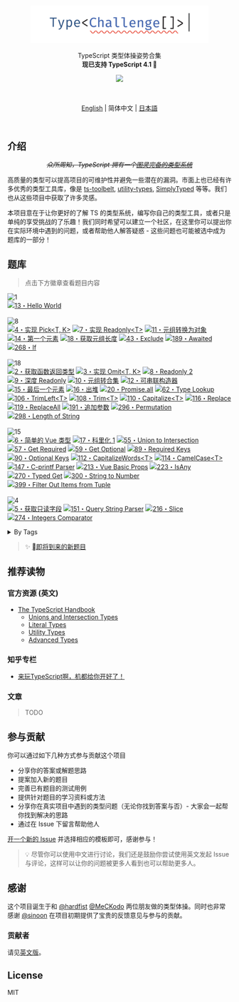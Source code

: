 <p align='center'>
<img src='./screenshots/logo.svg' width='400'/>
</p>

<p align='center'>
TypeScript 类型体操姿势合集<br>
<b>现已支持 TypeScript 4.1 🎉</b>
</p>

<p align='center'>
<a href='https://discord.gg/UgKBCq9'>
<img src='https://img.shields.io/badge/-Discord-yellowgreen?logo=discord&logoColor=white&color=7289da'/>
</a>
</p>

<br>

<p align='center'>
<a href='./README.md'>English</a> | 简体中文 | <a href='./README.ja.md'>日本語</a>
</p>

<br>

## 介绍

<p align='center'>
<del><em>众所周知，TypeScript 拥有一个<a href="https://github.com/microsoft/TypeScript/issues/14833">图灵完备的类型系统</a></em></del>
</p>

高质量的类型可以提高项目的可维护性并避免一些潜在的漏洞。市面上也已经有许多优秀的类型工具库，像是 [ts-toolbelt](https://github.com/millsp/ts-toolbelt), [utility-types](https://github.com/piotrwitek/utility-types), [SimplyTyped](https://github.com/andnp/SimplyTyped) 等等。我们也从这些项目中获取了许多灵感。

本项目意在于让你更好的了解 TS 的类型系统，编写你自己的类型工具，或者只是单纯的享受挑战的了乐趣！我们同时希望可以建立一个社区，在这里你可以提出你在实际环境中遇到的问题，或者帮助他人解答疑惑 - 这些问题也可能被选中成为题库的一部分！

## 题库

> 点击下方徽章查看题目内容

<!--challenges-start-->
<img src="https://img.shields.io/badge/%E7%83%AD%E8%BA%AB-1-teal" alt="1"/><br><a href="./questions/13-warm-hello-world/README.zh-CN.md" target="_blank"><img src="https://img.shields.io/badge/-13%E3%83%BBHello%20World-teal" alt="13・Hello World"/></a> <br><br><img src="https://img.shields.io/badge/%E7%AE%80%E5%8D%95-8-90bb12" alt="8"/><br><a href="./questions/4-easy-pick/README.zh-CN.md" target="_blank"><img src="https://img.shields.io/badge/-4%E3%83%BB%E5%AE%9E%E7%8E%B0%20Pick%3CT%2C%20K%3E-90bb12" alt="4・实现 Pick<T, K>"/></a> <a href="./questions/7-easy-readonly/README.zh-CN.md" target="_blank"><img src="https://img.shields.io/badge/-7%E3%83%BB%E5%AE%9E%E7%8E%B0%20Readonly%3CT%3E-90bb12" alt="7・实现 Readonly<T>"/></a> <a href="./questions/11-easy-tuple-to-object/README.zh-CN.md" target="_blank"><img src="https://img.shields.io/badge/-11%E3%83%BB%E5%85%83%E7%BB%84%E8%BD%AC%E6%8D%A2%E4%B8%BA%E5%AF%B9%E8%B1%A1-90bb12" alt="11・元组转换为对象"/></a> <a href="./questions/14-easy-first/README.zh-CN.md" target="_blank"><img src="https://img.shields.io/badge/-14%E3%83%BB%E7%AC%AC%E4%B8%80%E4%B8%AA%E5%85%83%E7%B4%A0-90bb12" alt="14・第一个元素"/></a> <a href="./questions/18-easy-tuple-length/README.zh-CN.md" target="_blank"><img src="https://img.shields.io/badge/-18%E3%83%BB%E8%8E%B7%E5%8F%96%E5%85%83%E7%BB%84%E9%95%BF%E5%BA%A6-90bb12" alt="18・获取元组长度"/></a> <a href="./questions/43-easy-exclude/README.zh-CN.md" target="_blank"><img src="https://img.shields.io/badge/-43%E3%83%BBExclude-90bb12" alt="43・Exclude"/></a> <a href="./questions/189-easy-awaited/README.md" target="_blank"><img src="https://img.shields.io/badge/-189%E3%83%BBAwaited-90bb12" alt="189・Awaited"/></a> <a href="./questions/268-easy-if/README.md" target="_blank"><img src="https://img.shields.io/badge/-268%E3%83%BBIf-90bb12" alt="268・If"/></a> <br><br><img src="https://img.shields.io/badge/%E4%B8%AD%E7%AD%89-18-eaa648" alt="18"/><br><a href="./questions/2-medium-return-type/README.zh-CN.md" target="_blank"><img src="https://img.shields.io/badge/-2%E3%83%BB%E8%8E%B7%E5%8F%96%E5%87%BD%E6%95%B0%E8%BF%94%E5%9B%9E%E7%B1%BB%E5%9E%8B-eaa648" alt="2・获取函数返回类型"/></a> <a href="./questions/3-medium-omit/README.zh-CN.md" target="_blank"><img src="https://img.shields.io/badge/-3%E3%83%BB%E5%AE%9E%E7%8E%B0%20Omit%3CT%2C%20K%3E-eaa648" alt="3・实现 Omit<T, K>"/></a> <a href="./questions/8-medium-readonly-2/README.zh-CN.md" target="_blank"><img src="https://img.shields.io/badge/-8%E3%83%BBReadonly%202-eaa648" alt="8・Readonly 2"/></a> <a href="./questions/9-medium-deep-readonly/README.zh-CN.md" target="_blank"><img src="https://img.shields.io/badge/-9%E3%83%BB%E6%B7%B1%E5%BA%A6%20Readonly-eaa648" alt="9・深度 Readonly"/></a> <a href="./questions/10-medium-tuple-to-union/README.zh-CN.md" target="_blank"><img src="https://img.shields.io/badge/-10%E3%83%BB%E5%85%83%E7%BB%84%E8%BD%AC%E5%90%88%E9%9B%86-eaa648" alt="10・元组转合集"/></a> <a href="./questions/12-medium-chainable-options/README.zh-CN.md" target="_blank"><img src="https://img.shields.io/badge/-12%E3%83%BB%E5%8F%AF%E4%B8%B2%E8%81%94%E6%9E%84%E9%80%A0%E5%99%A8-eaa648" alt="12・可串联构造器"/></a> <a href="./questions/15-medium-last/README.zh-CN.md" target="_blank"><img src="https://img.shields.io/badge/-15%E3%83%BB%E6%9C%80%E5%90%8E%E4%B8%80%E4%B8%AA%E5%85%83%E7%B4%A0-eaa648" alt="15・最后一个元素"/></a> <a href="./questions/16-medium-pop/README.zh-CN.md" target="_blank"><img src="https://img.shields.io/badge/-16%E3%83%BB%E5%87%BA%E5%A0%86-eaa648" alt="16・出堆"/></a> <a href="./questions/20-medium-promise-all/README.zh-CN.md" target="_blank"><img src="https://img.shields.io/badge/-20%E3%83%BBPromise.all-eaa648" alt="20・Promise.all"/></a> <a href="./questions/62-medium-type-lookup/README.zh-CN.md" target="_blank"><img src="https://img.shields.io/badge/-62%E3%83%BBType%20Lookup-eaa648" alt="62・Type Lookup"/></a> <a href="./questions/106-medium-trimleft/README.md" target="_blank"><img src="https://img.shields.io/badge/-106%E3%83%BBTrimLeft%3CT%3E-eaa648" alt="106・TrimLeft<T>"/></a> <a href="./questions/108-medium-trim/README.md" target="_blank"><img src="https://img.shields.io/badge/-108%E3%83%BBTrim%3CT%3E-eaa648" alt="108・Trim<T>"/></a> <a href="./questions/110-medium-capitalize/README.md" target="_blank"><img src="https://img.shields.io/badge/-110%E3%83%BBCapitalize%3CT%3E-eaa648" alt="110・Capitalize<T>"/></a> <a href="./questions/116-medium-replace/README.md" target="_blank"><img src="https://img.shields.io/badge/-116%E3%83%BBReplace-eaa648" alt="116・Replace"/></a> <a href="./questions/119-medium-replaceall/README.md" target="_blank"><img src="https://img.shields.io/badge/-119%E3%83%BBReplaceAll-eaa648" alt="119・ReplaceAll"/></a> <a href="./questions/191-medium-append-argument/README.zh-CN.md" target="_blank"><img src="https://img.shields.io/badge/-191%E3%83%BB%E8%BF%BD%E5%8A%A0%E5%8F%82%E6%95%B0-eaa648" alt="191・追加参数"/></a> <a href="./questions/296-medium-permutation/README.md" target="_blank"><img src="https://img.shields.io/badge/-296%E3%83%BBPermutation-eaa648" alt="296・Permutation"/></a> <a href="./questions/298-medium-length-of-string/README.md" target="_blank"><img src="https://img.shields.io/badge/-298%E3%83%BBLength%20of%20String-eaa648" alt="298・Length of String"/></a> <br><br><img src="https://img.shields.io/badge/%E5%9B%B0%E9%9A%BE-15-red" alt="15"/><br><a href="./questions/6-hard-simple-vue/README.zh-CN.md" target="_blank"><img src="https://img.shields.io/badge/-6%E3%83%BB%E7%AE%80%E5%8D%95%E7%9A%84%20Vue%20%E7%B1%BB%E5%9E%8B-red" alt="6・简单的 Vue 类型"/></a> <a href="./questions/17-hard-currying-1/README.zh-CN.md" target="_blank"><img src="https://img.shields.io/badge/-17%E3%83%BB%E7%A7%91%E9%87%8C%E5%8C%96%201-red" alt="17・科里化 1"/></a> <a href="./questions/55-hard-union-to-intersection/README.zh-CN.md" target="_blank"><img src="https://img.shields.io/badge/-55%E3%83%BBUnion%20to%20Intersection-red" alt="55・Union to Intersection"/></a> <a href="./questions/57-hard-get-required/README.zh-CN.md" target="_blank"><img src="https://img.shields.io/badge/-57%E3%83%BBGet%20Required-red" alt="57・Get Required"/></a> <a href="./questions/59-hard-get-optional/README.zh-CN.md" target="_blank"><img src="https://img.shields.io/badge/-59%E3%83%BBGet%20Optional-red" alt="59・Get Optional"/></a> <a href="./questions/89-hard-required-keys/README.zh-CN.md" target="_blank"><img src="https://img.shields.io/badge/-89%E3%83%BBRequired%20Keys-red" alt="89・Required Keys"/></a> <a href="./questions/90-hard-optional-keys/README.zh-CN.md" target="_blank"><img src="https://img.shields.io/badge/-90%E3%83%BBOptional%20Keys-red" alt="90・Optional Keys"/></a> <a href="./questions/112-hard-capitalizewords/README.md" target="_blank"><img src="https://img.shields.io/badge/-112%E3%83%BBCapitalizeWords%3CT%3E-red" alt="112・CapitalizeWords<T>"/></a> <a href="./questions/114-hard-camelcase/README.md" target="_blank"><img src="https://img.shields.io/badge/-114%E3%83%BBCamelCase%3CT%3E-red" alt="114・CamelCase<T>"/></a> <a href="./questions/147-hard-c-printf-parser/README.md" target="_blank"><img src="https://img.shields.io/badge/-147%E3%83%BBC--printf%20Parser-red" alt="147・C-printf Parser"/></a> <a href="./questions/213-hard-vue-basic-props/README.md" target="_blank"><img src="https://img.shields.io/badge/-213%E3%83%BBVue%20Basic%20Props-red" alt="213・Vue Basic Props"/></a> <a href="./questions/223-hard-isany/README.md" target="_blank"><img src="https://img.shields.io/badge/-223%E3%83%BBIsAny-red" alt="223・IsAny"/></a> <a href="./questions/270-hard-typed-get/README.md" target="_blank"><img src="https://img.shields.io/badge/-270%E3%83%BBTyped%20Get-red" alt="270・Typed Get"/></a> <a href="./questions/300-hard-string-to-number/README.md" target="_blank"><img src="https://img.shields.io/badge/-300%E3%83%BBString%20to%20Number-red" alt="300・String to Number"/></a> <a href="./questions/399-hard-filter-out-items-from-tuple/README.md" target="_blank"><img src="https://img.shields.io/badge/-399%E3%83%BBFilter%20Out%20Items%20from%20Tuple-red" alt="399・Filter Out Items from Tuple"/></a> <br><br><img src="https://img.shields.io/badge/%E5%9C%B0%E7%8B%B1-4-b11b8d" alt="4"/><br><a href="./questions/5-extreme-readonly-keys/README.zh-CN.md" target="_blank"><img src="https://img.shields.io/badge/-5%E3%83%BB%E8%8E%B7%E5%8F%96%E5%8F%AA%E8%AF%BB%E5%AD%97%E6%AE%B5-b11b8d" alt="5・获取只读字段"/></a> <a href="./questions/151-extreme-query-string-parser/README.md" target="_blank"><img src="https://img.shields.io/badge/-151%E3%83%BBQuery%20String%20Parser-b11b8d" alt="151・Query String Parser"/></a> <a href="./questions/216-extreme-slice/README.md" target="_blank"><img src="https://img.shields.io/badge/-216%E3%83%BBSlice-b11b8d" alt="216・Slice"/></a> <a href="./questions/274-extreme-integers-comparator/README.md" target="_blank"><img src="https://img.shields.io/badge/-274%E3%83%BBIntegers%20Comparator-b11b8d" alt="274・Integers Comparator"/></a> <br><details><summary>By Tags</summary><br><table><tbody><tr><td><img src="https://img.shields.io/badge/-%234.0-999" alt="#4.0"/></td><td><a href="./questions/14-easy-first/README.zh-CN.md" target="_blank"><img src="https://img.shields.io/badge/-14%E3%83%BB%E7%AC%AC%E4%B8%80%E4%B8%AA%E5%85%83%E7%B4%A0-90bb12" alt="14・第一个元素"/></a> <a href="./questions/15-medium-last/README.zh-CN.md" target="_blank"><img src="https://img.shields.io/badge/-15%E3%83%BB%E6%9C%80%E5%90%8E%E4%B8%80%E4%B8%AA%E5%85%83%E7%B4%A0-eaa648" alt="15・最后一个元素"/></a> <a href="./questions/16-medium-pop/README.zh-CN.md" target="_blank"><img src="https://img.shields.io/badge/-16%E3%83%BB%E5%87%BA%E5%A0%86-eaa648" alt="16・出堆"/></a> <a href="./questions/17-hard-currying-1/README.zh-CN.md" target="_blank"><img src="https://img.shields.io/badge/-17%E3%83%BB%E7%A7%91%E9%87%8C%E5%8C%96%201-red" alt="17・科里化 1"/></a> </td></tr><tr><td><img src="https://img.shields.io/badge/-%23application-999" alt="#application"/></td><td><a href="./questions/12-medium-chainable-options/README.zh-CN.md" target="_blank"><img src="https://img.shields.io/badge/-12%E3%83%BB%E5%8F%AF%E4%B8%B2%E8%81%94%E6%9E%84%E9%80%A0%E5%99%A8-eaa648" alt="12・可串联构造器"/></a> <a href="./questions/6-hard-simple-vue/README.zh-CN.md" target="_blank"><img src="https://img.shields.io/badge/-6%E3%83%BB%E7%AE%80%E5%8D%95%E7%9A%84%20Vue%20%E7%B1%BB%E5%9E%8B-red" alt="6・简单的 Vue 类型"/></a> <a href="./questions/213-hard-vue-basic-props/README.md" target="_blank"><img src="https://img.shields.io/badge/-213%E3%83%BBVue%20Basic%20Props-red" alt="213・Vue Basic Props"/></a> </td></tr><tr><td><img src="https://img.shields.io/badge/-%23arguments-999" alt="#arguments"/></td><td><a href="./questions/191-medium-append-argument/README.zh-CN.md" target="_blank"><img src="https://img.shields.io/badge/-191%E3%83%BB%E8%BF%BD%E5%8A%A0%E5%8F%82%E6%95%B0-eaa648" alt="191・追加参数"/></a> </td></tr><tr><td><img src="https://img.shields.io/badge/-%23array-999" alt="#array"/></td><td><a href="./questions/14-easy-first/README.zh-CN.md" target="_blank"><img src="https://img.shields.io/badge/-14%E3%83%BB%E7%AC%AC%E4%B8%80%E4%B8%AA%E5%85%83%E7%B4%A0-90bb12" alt="14・第一个元素"/></a> <a href="./questions/15-medium-last/README.zh-CN.md" target="_blank"><img src="https://img.shields.io/badge/-15%E3%83%BB%E6%9C%80%E5%90%8E%E4%B8%80%E4%B8%AA%E5%85%83%E7%B4%A0-eaa648" alt="15・最后一个元素"/></a> <a href="./questions/16-medium-pop/README.zh-CN.md" target="_blank"><img src="https://img.shields.io/badge/-16%E3%83%BB%E5%87%BA%E5%A0%86-eaa648" alt="16・出堆"/></a> <a href="./questions/20-medium-promise-all/README.zh-CN.md" target="_blank"><img src="https://img.shields.io/badge/-20%E3%83%BBPromise.all-eaa648" alt="20・Promise.all"/></a> <a href="./questions/17-hard-currying-1/README.zh-CN.md" target="_blank"><img src="https://img.shields.io/badge/-17%E3%83%BB%E7%A7%91%E9%87%8C%E5%8C%96%201-red" alt="17・科里化 1"/></a> <a href="./questions/216-extreme-slice/README.md" target="_blank"><img src="https://img.shields.io/badge/-216%E3%83%BBSlice-b11b8d" alt="216・Slice"/></a> </td></tr><tr><td><img src="https://img.shields.io/badge/-%23built--in-999" alt="#built-in"/></td><td><a href="./questions/4-easy-pick/README.zh-CN.md" target="_blank"><img src="https://img.shields.io/badge/-4%E3%83%BB%E5%AE%9E%E7%8E%B0%20Pick%3CT%2C%20K%3E-90bb12" alt="4・实现 Pick<T, K>"/></a> <a href="./questions/7-easy-readonly/README.zh-CN.md" target="_blank"><img src="https://img.shields.io/badge/-7%E3%83%BB%E5%AE%9E%E7%8E%B0%20Readonly%3CT%3E-90bb12" alt="7・实现 Readonly<T>"/></a> <a href="./questions/43-easy-exclude/README.zh-CN.md" target="_blank"><img src="https://img.shields.io/badge/-43%E3%83%BBExclude-90bb12" alt="43・Exclude"/></a> <a href="./questions/2-medium-return-type/README.zh-CN.md" target="_blank"><img src="https://img.shields.io/badge/-2%E3%83%BB%E8%8E%B7%E5%8F%96%E5%87%BD%E6%95%B0%E8%BF%94%E5%9B%9E%E7%B1%BB%E5%9E%8B-eaa648" alt="2・获取函数返回类型"/></a> <a href="./questions/3-medium-omit/README.zh-CN.md" target="_blank"><img src="https://img.shields.io/badge/-3%E3%83%BB%E5%AE%9E%E7%8E%B0%20Omit%3CT%2C%20K%3E-eaa648" alt="3・实现 Omit<T, K>"/></a> <a href="./questions/20-medium-promise-all/README.zh-CN.md" target="_blank"><img src="https://img.shields.io/badge/-20%E3%83%BBPromise.all-eaa648" alt="20・Promise.all"/></a> </td></tr><tr><td><img src="https://img.shields.io/badge/-%23deep-999" alt="#deep"/></td><td><a href="./questions/9-medium-deep-readonly/README.zh-CN.md" target="_blank"><img src="https://img.shields.io/badge/-9%E3%83%BB%E6%B7%B1%E5%BA%A6%20Readonly-eaa648" alt="9・深度 Readonly"/></a> </td></tr><tr><td><img src="https://img.shields.io/badge/-%23infer-999" alt="#infer"/></td><td><a href="./questions/2-medium-return-type/README.zh-CN.md" target="_blank"><img src="https://img.shields.io/badge/-2%E3%83%BB%E8%8E%B7%E5%8F%96%E5%87%BD%E6%95%B0%E8%BF%94%E5%9B%9E%E7%B1%BB%E5%9E%8B-eaa648" alt="2・获取函数返回类型"/></a> <a href="./questions/10-medium-tuple-to-union/README.zh-CN.md" target="_blank"><img src="https://img.shields.io/badge/-10%E3%83%BB%E5%85%83%E7%BB%84%E8%BD%AC%E5%90%88%E9%9B%86-eaa648" alt="10・元组转合集"/></a> <a href="./questions/55-hard-union-to-intersection/README.zh-CN.md" target="_blank"><img src="https://img.shields.io/badge/-55%E3%83%BBUnion%20to%20Intersection-red" alt="55・Union to Intersection"/></a> <a href="./questions/57-hard-get-required/README.zh-CN.md" target="_blank"><img src="https://img.shields.io/badge/-57%E3%83%BBGet%20Required-red" alt="57・Get Required"/></a> <a href="./questions/59-hard-get-optional/README.zh-CN.md" target="_blank"><img src="https://img.shields.io/badge/-59%E3%83%BBGet%20Optional-red" alt="59・Get Optional"/></a> <a href="./questions/399-hard-filter-out-items-from-tuple/README.md" target="_blank"><img src="https://img.shields.io/badge/-399%E3%83%BBFilter%20Out%20Items%20from%20Tuple-red" alt="399・Filter Out Items from Tuple"/></a> </td></tr><tr><td><img src="https://img.shields.io/badge/-%23map-999" alt="#map"/></td><td><a href="./questions/62-medium-type-lookup/README.zh-CN.md" target="_blank"><img src="https://img.shields.io/badge/-62%E3%83%BBType%20Lookup-eaa648" alt="62・Type Lookup"/></a> </td></tr><tr><td><img src="https://img.shields.io/badge/-%23math-999" alt="#math"/></td><td><a href="./questions/274-extreme-integers-comparator/README.md" target="_blank"><img src="https://img.shields.io/badge/-274%E3%83%BBIntegers%20Comparator-b11b8d" alt="274・Integers Comparator"/></a> </td></tr><tr><td><img src="https://img.shields.io/badge/-%23object--keys-999" alt="#object-keys"/></td><td><a href="./questions/7-easy-readonly/README.zh-CN.md" target="_blank"><img src="https://img.shields.io/badge/-7%E3%83%BB%E5%AE%9E%E7%8E%B0%20Readonly%3CT%3E-90bb12" alt="7・实现 Readonly<T>"/></a> <a href="./questions/8-medium-readonly-2/README.zh-CN.md" target="_blank"><img src="https://img.shields.io/badge/-8%E3%83%BBReadonly%202-eaa648" alt="8・Readonly 2"/></a> <a href="./questions/9-medium-deep-readonly/README.zh-CN.md" target="_blank"><img src="https://img.shields.io/badge/-9%E3%83%BB%E6%B7%B1%E5%BA%A6%20Readonly-eaa648" alt="9・深度 Readonly"/></a> <a href="./questions/5-extreme-readonly-keys/README.zh-CN.md" target="_blank"><img src="https://img.shields.io/badge/-5%E3%83%BB%E8%8E%B7%E5%8F%96%E5%8F%AA%E8%AF%BB%E5%AD%97%E6%AE%B5-b11b8d" alt="5・获取只读字段"/></a> </td></tr><tr><td><img src="https://img.shields.io/badge/-%23promise-999" alt="#promise"/></td><td><a href="./questions/189-easy-awaited/README.md" target="_blank"><img src="https://img.shields.io/badge/-189%E3%83%BBAwaited-90bb12" alt="189・Awaited"/></a> </td></tr><tr><td><img src="https://img.shields.io/badge/-%23readonly-999" alt="#readonly"/></td><td><a href="./questions/7-easy-readonly/README.zh-CN.md" target="_blank"><img src="https://img.shields.io/badge/-7%E3%83%BB%E5%AE%9E%E7%8E%B0%20Readonly%3CT%3E-90bb12" alt="7・实现 Readonly<T>"/></a> <a href="./questions/8-medium-readonly-2/README.zh-CN.md" target="_blank"><img src="https://img.shields.io/badge/-8%E3%83%BBReadonly%202-eaa648" alt="8・Readonly 2"/></a> <a href="./questions/9-medium-deep-readonly/README.zh-CN.md" target="_blank"><img src="https://img.shields.io/badge/-9%E3%83%BB%E6%B7%B1%E5%BA%A6%20Readonly-eaa648" alt="9・深度 Readonly"/></a> </td></tr><tr><td><img src="https://img.shields.io/badge/-%23template--literal-999" alt="#template-literal"/></td><td><a href="./questions/106-medium-trimleft/README.md" target="_blank"><img src="https://img.shields.io/badge/-106%E3%83%BBTrimLeft%3CT%3E-eaa648" alt="106・TrimLeft<T>"/></a> <a href="./questions/108-medium-trim/README.md" target="_blank"><img src="https://img.shields.io/badge/-108%E3%83%BBTrim%3CT%3E-eaa648" alt="108・Trim<T>"/></a> <a href="./questions/110-medium-capitalize/README.md" target="_blank"><img src="https://img.shields.io/badge/-110%E3%83%BBCapitalize%3CT%3E-eaa648" alt="110・Capitalize<T>"/></a> <a href="./questions/116-medium-replace/README.md" target="_blank"><img src="https://img.shields.io/badge/-116%E3%83%BBReplace-eaa648" alt="116・Replace"/></a> <a href="./questions/119-medium-replaceall/README.md" target="_blank"><img src="https://img.shields.io/badge/-119%E3%83%BBReplaceAll-eaa648" alt="119・ReplaceAll"/></a> <a href="./questions/298-medium-length-of-string/README.md" target="_blank"><img src="https://img.shields.io/badge/-298%E3%83%BBLength%20of%20String-eaa648" alt="298・Length of String"/></a> <a href="./questions/112-hard-capitalizewords/README.md" target="_blank"><img src="https://img.shields.io/badge/-112%E3%83%BBCapitalizeWords%3CT%3E-red" alt="112・CapitalizeWords<T>"/></a> <a href="./questions/114-hard-camelcase/README.md" target="_blank"><img src="https://img.shields.io/badge/-114%E3%83%BBCamelCase%3CT%3E-red" alt="114・CamelCase<T>"/></a> <a href="./questions/147-hard-c-printf-parser/README.md" target="_blank"><img src="https://img.shields.io/badge/-147%E3%83%BBC--printf%20Parser-red" alt="147・C-printf Parser"/></a> <a href="./questions/270-hard-typed-get/README.md" target="_blank"><img src="https://img.shields.io/badge/-270%E3%83%BBTyped%20Get-red" alt="270・Typed Get"/></a> <a href="./questions/300-hard-string-to-number/README.md" target="_blank"><img src="https://img.shields.io/badge/-300%E3%83%BBString%20to%20Number-red" alt="300・String to Number"/></a> <a href="./questions/151-extreme-query-string-parser/README.md" target="_blank"><img src="https://img.shields.io/badge/-151%E3%83%BBQuery%20String%20Parser-b11b8d" alt="151・Query String Parser"/></a> <a href="./questions/274-extreme-integers-comparator/README.md" target="_blank"><img src="https://img.shields.io/badge/-274%E3%83%BBIntegers%20Comparator-b11b8d" alt="274・Integers Comparator"/></a> </td></tr><tr><td><img src="https://img.shields.io/badge/-%23this-999" alt="#this"/></td><td><a href="./questions/6-hard-simple-vue/README.zh-CN.md" target="_blank"><img src="https://img.shields.io/badge/-6%E3%83%BB%E7%AE%80%E5%8D%95%E7%9A%84%20Vue%20%E7%B1%BB%E5%9E%8B-red" alt="6・简单的 Vue 类型"/></a> </td></tr><tr><td><img src="https://img.shields.io/badge/-%23tuple-999" alt="#tuple"/></td><td><a href="./questions/18-easy-tuple-length/README.zh-CN.md" target="_blank"><img src="https://img.shields.io/badge/-18%E3%83%BB%E8%8E%B7%E5%8F%96%E5%85%83%E7%BB%84%E9%95%BF%E5%BA%A6-90bb12" alt="18・获取元组长度"/></a> <a href="./questions/10-medium-tuple-to-union/README.zh-CN.md" target="_blank"><img src="https://img.shields.io/badge/-10%E3%83%BB%E5%85%83%E7%BB%84%E8%BD%AC%E5%90%88%E9%9B%86-eaa648" alt="10・元组转合集"/></a> <a href="./questions/399-hard-filter-out-items-from-tuple/README.md" target="_blank"><img src="https://img.shields.io/badge/-399%E3%83%BBFilter%20Out%20Items%20from%20Tuple-red" alt="399・Filter Out Items from Tuple"/></a> </td></tr><tr><td><img src="https://img.shields.io/badge/-%23union-999" alt="#union"/></td><td><a href="./questions/4-easy-pick/README.zh-CN.md" target="_blank"><img src="https://img.shields.io/badge/-4%E3%83%BB%E5%AE%9E%E7%8E%B0%20Pick%3CT%2C%20K%3E-90bb12" alt="4・实现 Pick<T, K>"/></a> <a href="./questions/3-medium-omit/README.zh-CN.md" target="_blank"><img src="https://img.shields.io/badge/-3%E3%83%BB%E5%AE%9E%E7%8E%B0%20Omit%3CT%2C%20K%3E-eaa648" alt="3・实现 Omit<T, K>"/></a> <a href="./questions/10-medium-tuple-to-union/README.zh-CN.md" target="_blank"><img src="https://img.shields.io/badge/-10%E3%83%BB%E5%85%83%E7%BB%84%E8%BD%AC%E5%90%88%E9%9B%86-eaa648" alt="10・元组转合集"/></a> <a href="./questions/62-medium-type-lookup/README.zh-CN.md" target="_blank"><img src="https://img.shields.io/badge/-62%E3%83%BBType%20Lookup-eaa648" alt="62・Type Lookup"/></a> <a href="./questions/296-medium-permutation/README.md" target="_blank"><img src="https://img.shields.io/badge/-296%E3%83%BBPermutation-eaa648" alt="296・Permutation"/></a> </td></tr><tr><td><img src="https://img.shields.io/badge/-%23utils-999" alt="#utils"/></td><td><a href="./questions/268-easy-if/README.md" target="_blank"><img src="https://img.shields.io/badge/-268%E3%83%BBIf-90bb12" alt="268・If"/></a> <a href="./questions/55-hard-union-to-intersection/README.zh-CN.md" target="_blank"><img src="https://img.shields.io/badge/-55%E3%83%BBUnion%20to%20Intersection-red" alt="55・Union to Intersection"/></a> <a href="./questions/57-hard-get-required/README.zh-CN.md" target="_blank"><img src="https://img.shields.io/badge/-57%E3%83%BBGet%20Required-red" alt="57・Get Required"/></a> <a href="./questions/59-hard-get-optional/README.zh-CN.md" target="_blank"><img src="https://img.shields.io/badge/-59%E3%83%BBGet%20Optional-red" alt="59・Get Optional"/></a> <a href="./questions/89-hard-required-keys/README.zh-CN.md" target="_blank"><img src="https://img.shields.io/badge/-89%E3%83%BBRequired%20Keys-red" alt="89・Required Keys"/></a> <a href="./questions/90-hard-optional-keys/README.zh-CN.md" target="_blank"><img src="https://img.shields.io/badge/-90%E3%83%BBOptional%20Keys-red" alt="90・Optional Keys"/></a> <a href="./questions/223-hard-isany/README.md" target="_blank"><img src="https://img.shields.io/badge/-223%E3%83%BBIsAny-red" alt="223・IsAny"/></a> <a href="./questions/270-hard-typed-get/README.md" target="_blank"><img src="https://img.shields.io/badge/-270%E3%83%BBTyped%20Get-red" alt="270・Typed Get"/></a> <a href="./questions/5-extreme-readonly-keys/README.zh-CN.md" target="_blank"><img src="https://img.shields.io/badge/-5%E3%83%BB%E8%8E%B7%E5%8F%96%E5%8F%AA%E8%AF%BB%E5%AD%97%E6%AE%B5-b11b8d" alt="5・获取只读字段"/></a> </td></tr><tr><td><img src="https://img.shields.io/badge/-%23vue-999" alt="#vue"/></td><td><a href="./questions/6-hard-simple-vue/README.zh-CN.md" target="_blank"><img src="https://img.shields.io/badge/-6%E3%83%BB%E7%AE%80%E5%8D%95%E7%9A%84%20Vue%20%E7%B1%BB%E5%9E%8B-red" alt="6・简单的 Vue 类型"/></a> <a href="./questions/213-hard-vue-basic-props/README.md" target="_blank"><img src="https://img.shields.io/badge/-213%E3%83%BBVue%20Basic%20Props-red" alt="213・Vue Basic Props"/></a> </td></tr></tbody></table></details>
<!--challenges-end-->

> ✨ [即将到来的新题目](https://github.com/type-challenges/type-challenges/issues?q=is%3Aissue+is%3Aopen+label%3Anew-challenge)

## 推荐读物

### 官方资源 (英文)

- [The TypeScript Handbook](https://www.typescriptlang.org/docs/handbook/intro.html)
  - [Unions and Intersection Types](https://www.typescriptlang.org/docs/handbook/unions-and-intersections.html)
  - [Literal Types](https://www.typescriptlang.org/docs/handbook/literal-types.html)
  - [Utility Types](https://www.typescriptlang.org/docs/handbook/utility-types.html)
  - [Advanced Types](https://www.typescriptlang.org/docs/handbook/advanced-types.html)

### 知乎专栏

- [来玩TypeScript啊，机都给你开好了！](https://zhuanlan.zhihu.com/c_206498766)

### 文章

> TODO

## 参与贡献

你可以通过如下几种方式参与贡献这个项目

- 分享你的答案或解题思路
- 提案加入新的题目
- 完善已有题目的测试用例
- 提供针对题目的学习资料或方法
- 分享你在真实项目中遇到的类型问题（无论你找到答案与否）- 大家会一起帮你找到解决的思路
- 通过在 Issue 下留言帮助他人

[开一个新的 Issue](https://github.com/type-challenges/type-challenges/issues/new/choose) 并选择相应的模板即可，感谢参与！

> 💡 尽管你可以使用中文进行讨论，我们还是鼓励你尝试使用英文发起 Issue 与评论，这样可以让你的问题被更多人看到也可以帮助更多人。

## 感谢

这个项目诞生于和 [@hardfist](https://github.com/hardfist) [@MeCKodo](https://github.com/MeCKodo) 两位朋友做的类型体操。同时也非常感谢 [@sinoon](https://github.com/sinoon) 在项目初期提供了宝贵的反馈意见与参与的贡献。

### 贡献者

请见[英文版](./README.md#contributors)。

## License

MIT
